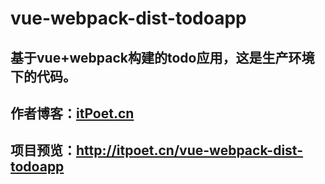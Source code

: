 # vue-webpack-dist-todoapp
## 基于vue+webpack构建的todo应用，这是生产环境下的代码。
## 作者博客：[itPoet.cn](itpoet.cn)
## 项目预览：http://itpoet.cn/vue-webpack-dist-todoapp

